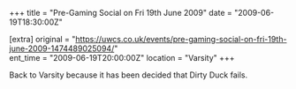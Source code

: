 +++
title = "Pre-Gaming Social on Fri 19th June 2009"
date = "2009-06-19T18:30:00Z"

[extra]
original = "https://uwcs.co.uk/events/pre-gaming-social-on-fri-19th-june-2009-1474489025094/"    
ent_time = "2009-06-19T20:00:00Z"
location = "Varsity"
+++

Back to Varsity because it has been decided that Dirty Duck fails.

